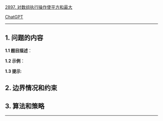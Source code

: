 [2897. 对数组执行操作使平方和最大](https://leetcode.cn/problems/apply-operations-on-array-to-maximize-sum-of-squares)

[ChatGPT](https://chat.openai.com/g/g-GsMNEr76r-c-master)

---

## 1. 问题的内容
**1.1 题目描述**：

**1.2 示例**：

**1.3 提示**:

## 2. 边界情况和约束


## 3. 算法和策略

---
